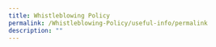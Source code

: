 ```yaml
---
title: Whistleblowing Policy
permalink: /Whistleblowing-Policy/useful-info/permalink
description: ""
---
```

